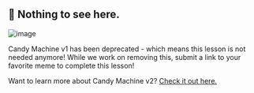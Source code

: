 ## 👀 Nothing to see here.

![image](https://media3.giphy.com/media/a93jwI0wkWTQs/giphy.gif?cid=ecf05e4729ujs6t7loq9y4fg2rq0ulb8ntfshw3dwuu2fjvs&rid=giphy.gif&ct=g)

Candy Machine v1 has been deprecated - which means this lesson is not needed anymore! While we work on removing this, submit a link to your favorite meme to complete this lesson!

Want to learn more about Candy Machine v2? [Check it out here.](https://docs.metaplex.com/candy-machine-v2/introduction)